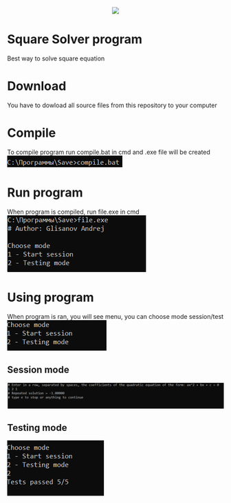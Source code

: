<div style="text-align:center"><img src="(https://cs6.pikabu.ru/avatars/885/v885226-734042827.jpg)" /></div>

# Square Solver program
Best way to solve square equation
# Download 
You have to dowload all source files from this repository to your computer
# Compile
To compile program run compile.bat in cmd and .exe file will be created\
![plot](https://github.com/CiberMonah/SquareSolver/blob/main_1/img/Compile.png)
# Run program
When program is compiled, run file.exe in cmd\
![plot](https://github.com/CiberMonah/SquareSolver/blob/main_1/img/run.png)
# Using program
When program is ran, you will see menu, you can choose mode session/test\
![plot](https://github.com/CiberMonah/SquareSolver/blob/main_1/img/Menu.png)
## Session mode
![plot](https://github.com/CiberMonah/SquareSolver/blob/main_1/img/Session.png)
## Testing mode
![plot](https://github.com/CiberMonah/SquareSolver/blob/main_1/img/testing.png)
